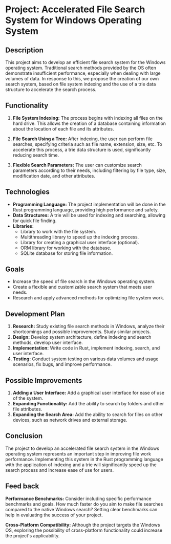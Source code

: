 # Project: Accelerated File Search System for Windows Operating System

## Description
This project aims to develop an efficient file search system for the Windows operating system. Traditional search methods provided by the OS often demonstrate insufficient performance, especially when dealing with large volumes of data. In response to this, we propose the creation of our own search system, based on file system indexing and the use of a trie data structure to accelerate the search process.

## Functionality
1. **File System Indexing:** The process begins with indexing all files on the hard drive. This allows the creation of a database containing information about the location of each file and its attributes.

2. **File Search Using a Tree:** After indexing, the user can perform file searches, specifying criteria such as file name, extension, size, etc. To accelerate this process, a trie data structure is used, significantly reducing search time.

3. **Flexible Search Parameters:** The user can customize search parameters according to their needs, including filtering by file type, size, modification date, and other attributes.

## Technologies
- **Programming Language:** The project implementation will be done in the Rust programming language, providing high performance and safety.
- **Data Structures:** A trie will be used for indexing and searching, allowing for quick file finding.
- **Libraries:** 
    - Library to work with the file system.
    - Multithreading library to speed up the indexing process.
    - Library for creating a graphical user interface (optional).
    - ORM library for working with the database.
    - SQLite database for storing file information.

## Goals
- Increase the speed of file search in the Windows operating system.
- Create a flexible and customizable search system that meets user needs.
- Research and apply advanced methods for optimizing file system work.

## Development Plan
1. **Research:** Study existing file search methods in Windows, analyze their shortcomings and possible improvements. Study similar projects.
2. **Design:** Develop system architecture, define indexing and search methods, develop user interface.
3. **Implementation:** Write code in Rust, implement indexing, search, and user interface.
4. **Testing:** Conduct system testing on various data volumes and usage scenarios, fix bugs, and improve performance.

## Possible Improvements

1. **Adding a User Interface:** Add a graphical user interface for ease of use of the system.
2. **Expanding Functionality:** Add the ability to search by folders and other file attributes.
3. **Expanding the Search Area:** Add the ability to search for files on other devices, such as network drives and external storage.

## Conclusion
The project to develop an accelerated file search system in the Windows operating system represents an important step in improving file work performance. Implementing this system in the Rust programming language with the application of indexing and a trie will significantly speed up the search process and increase ease of use for users.

## Feed back 

__Performance Benchmarks:__ Consider including specific performance benchmarks and goals. How much faster do you aim to make file searches compared to the native Windows search? Setting clear benchmarks can help in evaluating the success of your project.

__Cross-Platform Compatibility:__ Although the project targets the Windows OS, exploring the possibility of cross-platform functionality could increase the project's applicability.
